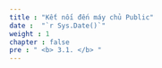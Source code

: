 ```yaml
---
title : "Kết nối đến máy chủ Public"
date :  "`r Sys.Date()`" 
weight : 1 
chapter : false
pre : " <b> 3.1. </b> "
---
```

